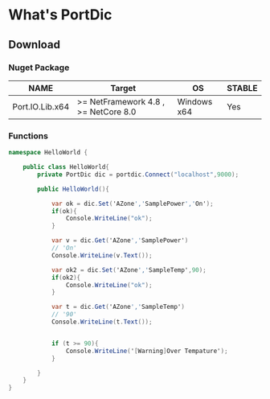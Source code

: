 # What's PortDic


## Download

### Nuget Package
NAME | Target |OS |STABLE | 
------|--------|--------|--------
Port.IO.Lib.x64 | >= NetFramework 4.8 , >= NetCore 8.0 | Windows x64 | Yes | 


### Functions 

```C#
namespace HelloWorld {

    public class HelloWorld{
        private PortDic dic = portdic.Connect("localhost",9000); 

        public HelloWorld(){

            var ok = dic.Set('AZone','SamplePower','On');
            if(ok){
                Console.WriteLine("ok");
            }

            var v = dic.Get('AZone','SamplePower')
            // 'On'
            Console.WriteLine(v.Text());

            var ok2 = dic.Set('AZone','SampleTemp',90);
            if(ok2){
                Console.WriteLine("ok");
            }

            var t = dic.Get('AZone','SampleTemp')
            // '90'
            Console.WriteLine(t.Text());


            if (t >= 90){
                Console.WriteLine('[Warning]Over Tempature');
            }

        }
    }
}
```
